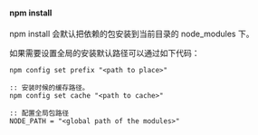 #### npm install

npm install 会默认把依赖的包安装到当前目录的 node_modules 下。

如果需要设置全局的安装默认路径可以通过如下代码：

```batch
npm config set prefix "<path to place>"

:: 安装时候的缓存路径。
npm config set cache "<path to cache>"

:: 配置全局包路径
NODE_PATH = "<global path of the modules>"
```


